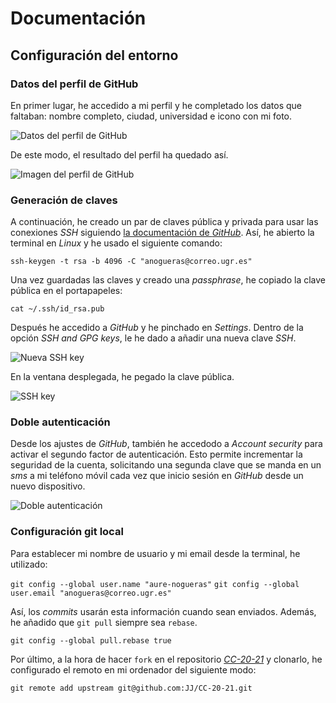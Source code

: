 # Documentación

## Configuración del entorno 

### Datos del perfil de GitHub

En primer lugar, he accedido a mi perfil y he completado los datos que faltaban: nombre completo, ciudad, universidad e icono con mi foto.

![Datos del perfil de GitHub](../imgs/datos.png "Datos del perfil de GitHub")

De este modo, el resultado del perfil ha quedado así.

![Imagen del perfil de GitHub](../imgs/perfil.png "Perfil de GitHub")

### Generación de claves

A continuación, he creado un par de claves pública y privada para usar las conexiones *SSH* siguiendo [la documentación de *GitHub*](https://docs.github.com/es/free-pro-team@latest/github/authenticating-to-github/generating-a-new-ssh-key-and-adding-it-to-the-ssh-agent). Así, he abierto la terminal en *Linux* y he usado el siguiente comando:

`ssh-keygen -t rsa -b 4096 -C "anogueras@correo.ugr.es"`

Una vez guardadas las claves y creado una *passphrase*, he copiado la clave pública en el portapapeles:

`cat ~/.ssh/id_rsa.pub`

Después he accedido a *GitHub* y he pinchado en *Settings*. Dentro de la opción *SSH and GPG keys*, le he dado a añadir una nueva clave *SSH*.

![Nueva SSH key](../imgs/ssh.png "Nueva SSH key")

En la ventana desplegada, he pegado la clave pública.

![SSH key](../imgs/new_ssh.png "SSH key")

### Doble autenticación

Desde los ajustes de *GitHub*, también he accedodo a *Account security* para activar el segundo factor de autenticación. Esto permite incrementar la seguridad de la cuenta, solicitando una segunda clave que se manda en un *sms* a mi teléfono móvil cada vez que inicio sesión en *GitHub* desde un nuevo dispositivo.

![Doble autenticación](../imgs/autenticacion.png "Doble autenticación")

### Configuración git local

Para establecer mi nombre de usuario y mi email desde la terminal, he utilizado:

`git config --global user.name "aure-nogueras"`
`git config --global user.email "anogueras@correo.ugr.es"`

Así, los *commits* usarán esta información cuando sean enviados. Además, he añadido que `git pull` siempre sea `rebase`.

`git config --global pull.rebase true`

Por último, a la hora de hacer `fork` en el repositorio [*CC-20-21*](https://github.com/JJ/CC-20-21) y clonarlo, he configurado el remoto en mi ordenador del siguiente modo:

`git remote add upstream git@github.com:JJ/CC-20-21.git`
